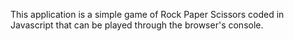 This application is a simple game of Rock Paper Scissors coded in Javascript that can be played through the browser's console.